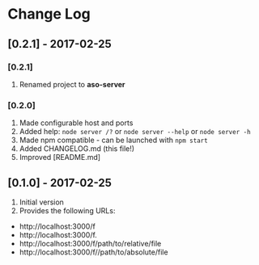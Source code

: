 # Change Log

## [0.2.1] - 2017-02-25
### [0.2.1]
1. Renamed project to **aso-server**
### [0.2.0]
1. Made configurable host and ports
1. Added help: `node server /?` or `node server --help` or `node server -h`
1. Made npm compatible - can be launched with `npm start`
1. Added CHANGELOG.md (this file!)
1. Improved [README.md]

## [0.1.0] - 2017-02-25
1. Initial version
1. Provides the following URLs:
 - http://localhost:3000/f
 - http://localhost:3000/f.
 - http://localhost:3000/f/path/to/relative/file
 - http://localhost:3000/f//path/to/absolute/file
